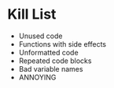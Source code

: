 Kill List
=========
* Unused code
* Functions with side effects
* Unformatted code
* Repeated code blocks
* Bad variable names
* ANNOYING
